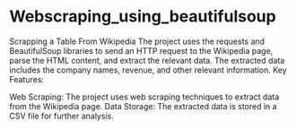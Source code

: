 # Webscraping_using_beautifulsoup
Scrapping a Table From Wikipedia
The project uses the requests and BeautifulSoup libraries to send an HTTP request to the Wikipedia page, parse the HTML content, and extract the relevant data. The extracted data includes the company names, revenue, and other relevant information.
 Key Features:

 Web Scraping: The project uses web scraping techniques to extract data from the Wikipedia page.
 Data Storage: The extracted data is stored in a CSV file for further analysis.
